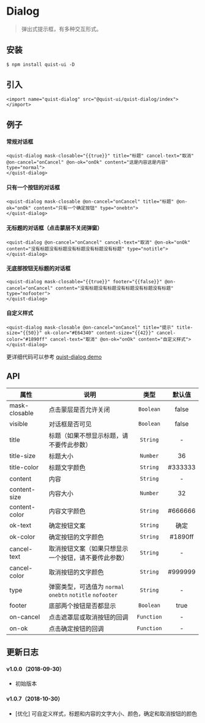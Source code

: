 # Dialog

> 弹出式提示框，有多种交互形式。


## 安装

```js{4}
$ npm install quist-ui -D
```

## 引入
```js{4}
<import name="quist-dialog" src="@quist-ui/quist-dialog/index"></import>
```

## 例子

#### 常规对话框

```js{4}
<quist-dialog mask-closable="{{true}}" title="标题" cancel-text="取消" @on-cancel="onCancel" @on-ok="onOk" content="这是内容这是内容" type="normal">
</quist-dialog>
```

#### 只有一个按钮的对话框

```js{4}
<quist-dialog mask-closable @on-cancel="onCancel" title="标题" @on-ok="onOk" content="只有一个确定按钮" type="onebtn">
</quist-dialog>
```

#### 无标题的对话框（点击蒙层不关闭弹窗）

```js{4}
<quist-dialog @on-cancel="onCancel" cancel-text="取消" @on-ok="onOk" content="没有标题没有标题没有标题没有标题没有标题" type="notitle">
</quist-dialog>
```

#### 无底部按钮无标题的对话框

```js{4}
<quist-dialog mask-closable="{{true}}" footer="{{false}}" @on-cancel="onCancel" content="没有标题没有标题没有标题没有标题没有标题" type="nofooter">
</quist-dialog>
```

#### 自定义样式

```js{4}
<quist-dialog mask-closable @on-cancel="onCancel" title="提示" title-size="{{50}}" ok-color="#E64340" content-size="{{42}}" cancel-color="#1890ff" cancel-text="取消" @on-ok="onOk" content="自定义样式">
</quist-dialog>
```

更详细代码可以参考 [quist-dialog demo](https://github.com/JDsecretFE/quist-ui/tree/master/src/Dialog/index.ux)

## API 

| 属性 | 说明 | 类型 | 默认值 |
|-------------|------------|:--------:|:-----:|
| mask-closable | 点击蒙层是否允许关闭 | `Boolean` | false |
| visible | 对话框是否可见 | `Boolean` | false |
| title | 标题（如果不想显示标题，请不要传此参数） | `String` | - |
| title-size | 标题大小 | `Number` | 36 |
| title-color | 标题文字颜色 | `String` | #333333 |
| content | 内容 | `String` | - |
| content-size | 内容大小 | `Number` | 32 |
| content-color | 内容文字颜色 | `String` | #666666 |
| ok-text | 确定按钮文案 | `String` | 确定 |
| ok-color | 确定按钮的文字颜色 | `String` | #1890ff |
| cancel-text | 取消按钮文案（如果只想显示一个按钮，请不要传此参数） | `String` | - |
| cancel-color | 取消按钮的文字颜色 | `String` | #999999 |
| type | 弹窗类型，可选值为 `normal` `onebtn` `notitle` `nofooter` | `String` | - |
| footer | 底部两个按钮是否都显示 | `Boolean` | true |
| on-cancel | 点击遮罩层或取消按钮的回调 | `Function` | - |
| on-ok | 点击确定按钮的回调 | `Function` | - |


## 更新日志

#### v1.0.0（2018-09-30）
* 初始版本

#### v1.0.7（2018-10-30）
* [优化]  可自定义样式，标题和内容的文字大小、颜色，确定和取消按钮的颜色
